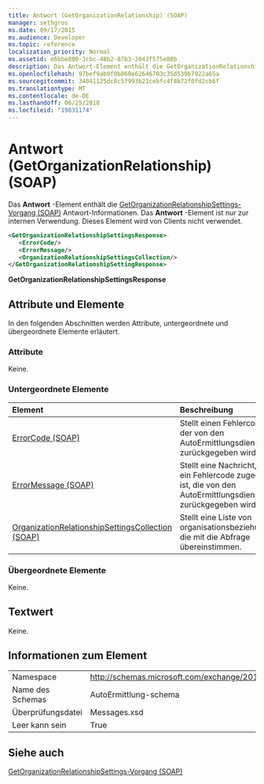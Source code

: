 ```yaml
---
title: Antwort (GetOrganizationRelationship) (SOAP)
manager: sethgros
ms.date: 09/17/2015
ms.audience: Developer
ms.topic: reference
localization_priority: Normal
ms.assetid: e6bbe800-3cbc-48b2-87b3-2043f575e88b
description: Das Antwort-Element enthält die GetOrganizationRelationshipSettings-Vorgang (SOAP) Antwortinformationen. Das Antwort-Element ist nur zur internen Verwendung. Dieses Element wird von Clients nicht verwendet.
ms.openlocfilehash: 97bef9ab9f0b860e62646703c35d539b7922a65a
ms.sourcegitcommit: 34041125dc8c5f993b21cebfc4f8b72f0fd2cb6f
ms.translationtype: MT
ms.contentlocale: de-DE
ms.lasthandoff: 06/25/2018
ms.locfileid: "19831174"
---
```

# <a name="response-getorganizationrelationship-soap"></a>Antwort (GetOrganizationRelationship) (SOAP)

Das **Antwort** -Element enthält die [GetOrganizationRelationshipSettings-Vorgang (SOAP)](getorganizationrelationshipsettings-operation-soap.md) Antwort-Informationen. Das **Antwort** -Element ist nur zur internen Verwendung. Dieses Element wird von Clients nicht verwendet. 
  
```XML
<GetOrganizationRelationshipSettingsResponse>
   <ErrorCode/>
   <ErrorMessage/>
   <OrganizationRelationshipSettingsCollection/>
</GetOrganizationRelationshipSettingResponse>
```

 **GetOrganizationRelationshipSettingsResponse**
## <a name="attributes-and-elements"></a>Attribute und Elemente

In den folgenden Abschnitten werden Attribute, untergeordnete und übergeordnete Elemente erläutert.
  
### <a name="attributes"></a>Attribute

Keine.
  
### <a name="child-elements"></a>Untergeordnete Elemente

|**Element**|**Beschreibung**|
|:-----|:-----|
|[ErrorCode (SOAP)](errorcode-soap.md) <br/> |Stellt einen Fehlercode, der von den AutoErmittlungsdienst zurückgegeben wird.  <br/> |
|[ErrorMessage (SOAP)](errormessage-soap.md) <br/> |Stellt eine Nachricht, die ein Fehlercode zugeordnet ist, die von den AutoErmittlungsdienst zurückgegeben wird.  <br/> |
|[OrganizationRelationshipSettingsCollection (SOAP)](organizationrelationshipsettingscollection-soap.md) <br/> |Stellt eine Liste von organisationsbeziehungen, die mit die Abfrage übereinstimmen.  <br/> |
   
### <a name="parent-elements"></a>Übergeordnete Elemente

Keine.
  
## <a name="text-value"></a>Textwert

Keine.
  
## <a name="element-information"></a>Informationen zum Element

|||
|:-----|:-----|
|Namespace  <br/> |http://schemas.microsoft.com/exchange/2010/Autodiscover  <br/> |
|Name des Schemas  <br/> |AutoErmittlung-schema  <br/> |
|Überprüfungsdatei  <br/> |Messages.xsd  <br/> |
|Leer kann sein  <br/> |True  <br/> |
   
## <a name="see-also"></a>Siehe auch



[GetOrganizationRelationshipSettings-Vorgang (SOAP)](getorganizationrelationshipsettings-operation-soap.md)

